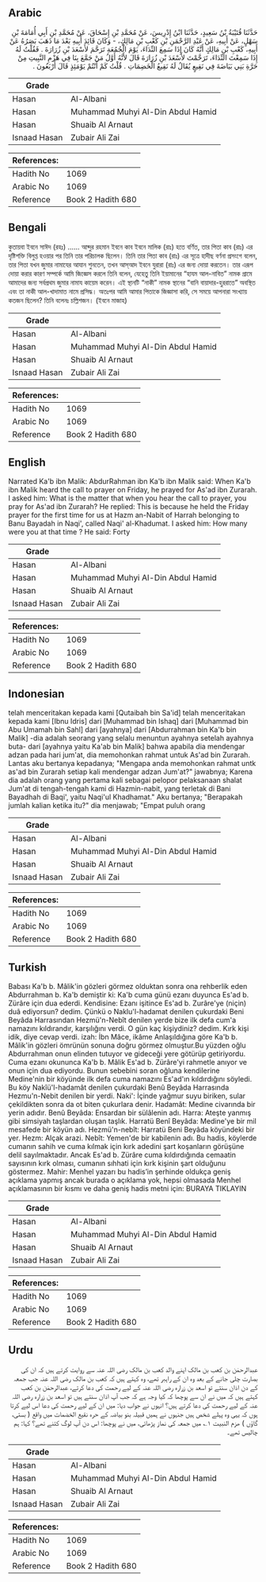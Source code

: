 ## Arabic


<div dir="rtl" lang="ar" style={{fontSize:'larger',backgroundColor:'#f8f9fa',padding:20}}>
حَدَّثَنَا قُتَيْبَةُ بْنُ سَعِيدٍ، حَدَّثَنَا ابْنُ إِدْرِيسَ، عَنْ مُحَمَّدِ بْنِ إِسْحَاقَ، عَنْ مُحَمَّدِ بْنِ أَبِي أُمَامَةَ بْنِ سَهْلٍ، عَنْ أَبِيهِ، عَنْ عَبْدِ الرَّحْمَنِ بْنِ كَعْبِ بْنِ مَالِكٍ، - وَكَانَ قَائِدَ أَبِيهِ بَعْدَ مَا ذَهَبَ بَصَرُهُ عَنْ أَبِيهِ، كَعْبِ بْنِ مَالِكٍ أَنَّهُ كَانَ إِذَا سَمِعَ النِّدَاءَ، يَوْمَ الْجُمُعَةِ تَرَحَّمَ لأَسْعَدَ بْنِ زُرَارَةَ ‏.‏ فَقُلْتُ لَهُ إِذَا سَمِعْتَ النِّدَاءَ، تَرَحَّمْتَ لأَسْعَدَ بْنِ زُرَارَةَ قَالَ لأَنَّهُ أَوَّلُ مَنْ جَمَّعَ بِنَا فِي هَزْمِ النَّبِيتِ مِنْ حَرَّةِ بَنِي بَيَاضَةَ فِي نَقِيعٍ يُقَالُ لَهُ نَقِيعُ الْخَضِمَاتِ ‏.‏ قُلْتُ كَمْ أَنْتُمْ يَوْمَئِذٍ قَالَ أَرْبَعُونَ ‏.‏
</div>
<div style={{backgroundColor:'#f8f9fa',padding:20, marginBottom: 10}}><table> <thead> <tr> <th>Grade</th> <th></th> </tr> </thead> <tbody> <tr><td>Hasan</td><td>Al-Albani</td></tr><tr><td>Hasan</td><td>Muhammad Muhyi Al-Din Abdul Hamid</td></tr><tr><td>Hasan</td><td>Shuaib Al Arnaut</td></tr><tr><td>Isnaad Hasan</td><td>Zubair Ali Zai</td></tr></tbody></table><table> <thead> <tr> <th>References:</th> <th></th> </tr> </thead> <tbody><tr><td>Hadith No</td><td>1069</td></tr><tr><td>Arabic No</td><td>1069</td></tr><tr><td>Reference</td><td>Book 2 Hadith 680</td></tr></tbody></table></div>

## Bengali


<div dir="ltr" lang="bn" style={{fontSize:'larger',backgroundColor:'#f8f9fa',padding:20}}>
কুতায়বা ইবনে সাঈদ (রহঃ) ...... আব্দুর রহমান ইবনে কাব ইবনে মালিক (রাঃ) হতে বর্ণিত, তার পিতা কাব (রাঃ) এর দৃষ্টিশক্তি বিলুপ্ত হওয়ার পর তিনি তার পরিচালক ছিলেন। তিনি তার পিতা কাব (রাঃ) এর সূত্রে হাদীছ বর্ণনা প্রসংগে বলেন, তার পিতা যখন জুমার নামাযের আযান শুনতেন, তখন আস্‌আদ ইবনে যুরারা (রাঃ) এর জন্য দোয়া করতেন। তার এরূপ দোয়া করার কারণ সম্পর্কে আমি জিজ্ঞেস করলে তিনি বলেন, যেহেতু তিনি ইয়ামানের “হাযম আল-নাবিত” নামক গ্রামে আমাদের জন্য সর্বপ্রথম জুমার নামায কায়েম করেন। এই স্থানটি “নাকী” নামক স্থানের “বানি বায়াদার-হুররাতে” অবস্থিত এবং তা নাকী আল-খাদামাত নামে প্রসিদ্ধ। অতঃপর আমি আমার পিতাকে জিজ্ঞাসা করি, সে সময়ে আপনারা সংখ্যায় কতজন ছিলেন? তিনি বলেনঃ চল্লিশজন। (ইবনে মাজাহ)
</div>
<div style={{backgroundColor:'#f8f9fa',padding:20, marginBottom: 10}}><table> <thead> <tr> <th>Grade</th> <th></th> </tr> </thead> <tbody> <tr><td>Hasan</td><td>Al-Albani</td></tr><tr><td>Hasan</td><td>Muhammad Muhyi Al-Din Abdul Hamid</td></tr><tr><td>Hasan</td><td>Shuaib Al Arnaut</td></tr><tr><td>Isnaad Hasan</td><td>Zubair Ali Zai</td></tr></tbody></table><table> <thead> <tr> <th>References:</th> <th></th> </tr> </thead> <tbody><tr><td>Hadith No</td><td>1069</td></tr><tr><td>Arabic No</td><td>1069</td></tr><tr><td>Reference</td><td>Book 2 Hadith 680</td></tr></tbody></table></div>

## English


<div dir="ltr" lang="en" style={{fontSize:'larger',backgroundColor:'#f8f9fa',padding:20}}>
Narrated Ka'b ibn Malik: AbdurRahman ibn Ka'b ibn Malik said: When Ka'b ibn Malik heard the call to prayer on Friday, he prayed for As'ad ibn Zurarah. I asked him: What is the matter that when you hear the call to prayer, you pray for As'ad ibn Zurarah? He replied: This is because he held the Friday prayer for the first time for us at Hazm an-Nabit of Harrah belonging to Banu Bayadah in Naqi', called Naqi' al-Khadumat. I asked him: How many were you at that time ? He said: Forty
</div>
<div style={{backgroundColor:'#f8f9fa',padding:20, marginBottom: 10}}><table> <thead> <tr> <th>Grade</th> <th></th> </tr> </thead> <tbody> <tr><td>Hasan</td><td>Al-Albani</td></tr><tr><td>Hasan</td><td>Muhammad Muhyi Al-Din Abdul Hamid</td></tr><tr><td>Hasan</td><td>Shuaib Al Arnaut</td></tr><tr><td>Isnaad Hasan</td><td>Zubair Ali Zai</td></tr></tbody></table><table> <thead> <tr> <th>References:</th> <th></th> </tr> </thead> <tbody><tr><td>Hadith No</td><td>1069</td></tr><tr><td>Arabic No</td><td>1069</td></tr><tr><td>Reference</td><td>Book 2 Hadith 680</td></tr></tbody></table></div>

## Indonesian


<div dir="ltr" lang="id" style={{fontSize:'larger',backgroundColor:'#f8f9fa',padding:20}}>
telah menceritakan kepada kami [Qutaibah bin Sa'id] telah menceritakan kepada kami [Ibnu Idris] dari [Muhammad bin Ishaq] dari [Muhammad bin Abu Umamah bin Sahl] dari [ayahnya] dari [Abdurrahman bin Ka'b bin Malik] -dia adalah seorang yang selalu menuntun ayahnya setelah ayahnya buta- dari [ayahnya yaitu Ka'ab bin Malik] bahwa apabila dia mendengar adzan pada hari jum'at, dia memohonkan rahmat untuk As'ad bin Zurarah. Lantas aku bertanya kepadanya; "Mengapa anda memohonkan rahmat untk as'ad bin Zurarah setiap kali mendengar adzan Jum'at?" jawabnya; Karena dia adalah orang yang pertama kali sebagai pelopor pelaksanaan shalat Jum'at di tengah-tengah kami di Hazmin-nabit, yang terletak di Bani Bayadhah di Baqi', yaitu Naqi'ul Khadhamat." Aku bertanya; "Berapakah jumlah kalian ketika itu?" dia menjawab; "Empat puluh orang
</div>
<div style={{backgroundColor:'#f8f9fa',padding:20, marginBottom: 10}}><table> <thead> <tr> <th>Grade</th> <th></th> </tr> </thead> <tbody> <tr><td>Hasan</td><td>Al-Albani</td></tr><tr><td>Hasan</td><td>Muhammad Muhyi Al-Din Abdul Hamid</td></tr><tr><td>Hasan</td><td>Shuaib Al Arnaut</td></tr><tr><td>Isnaad Hasan</td><td>Zubair Ali Zai</td></tr></tbody></table><table> <thead> <tr> <th>References:</th> <th></th> </tr> </thead> <tbody><tr><td>Hadith No</td><td>1069</td></tr><tr><td>Arabic No</td><td>1069</td></tr><tr><td>Reference</td><td>Book 2 Hadith 680</td></tr></tbody></table></div>

## Turkish


<div dir="ltr" lang="tr" style={{fontSize:'larger',backgroundColor:'#f8f9fa',padding:20}}>
Babası Ka'b b. Mâlik'in gözleri görmez olduktan sonra ona rehberlik eden Abdurrahman b. Ka'b demiştir ki: Ka'b cuma günü ezanı duyunca Es'ad b. Zürâre için dua ederdi. Kendisine: Ezanı işitince Es'ad b. Zurâre'ye (niçin) duâ ediyorsun? dedim. Çünkü o Naklu'l-hadamat denilen çukurdaki Beni Beyâda Harrasından Hezmü'n-Nebît denilen yerde bize ilk defa cum'a namazını kıldırandır, karşılığını verdi. O gün kaç kişiydiniz? dedim. Kırk kişi idik, diye cevap verdi. izah: İbn Mâce, ikâme Anlaşıldığına göre Ka'b b. Mâlik'in gözleri ömrünün sonuna doğru görmez olmuştur.Bu yüzden oğlu Abdurrahman onun elinden tutuyor ve gideceği yere götürüp getiriyordu. Cuma ezanı okununca Ka'b b. Mâlik Es'ad b. Zürâre'yi rahmetle anıyor ve onun için dua ediyor­du. Bunun sebebini soran oğluna kendilerine Medine'nin bir köyünde ilk defa cuma namazını Es'ad'ın kıldırdığını söyledi. Bu köy Nakîü'l-hadamât deni­len çukurdaki Benû Beyâda Harrasında Hezmu'n-Nebit denilen bir yerdi. Naki': İçinde yağmur suyu biriken, sular çekildikten sonra da ot biten çukurlara denir. Hadamât: Medine civarında bir yerin adıdır. Benû Beyâda: Ensardan bir sülâlenin adı. Harra: Ateşte yanmış gibi simsiyah taşlardan oluşan taşlık. Harratü Benî Beyâda: Medine'ye bir mil mesafede bir köyün adı. Hezmü'n-nebît: Harratü Beni Beyâda köyündeki bir yer. Hezm: Alçak arazi. Nebît: Yemen'de bir kabilenin adı. Bu hadis, köylerde cumanın sahih ve cuma kılmak için kırk adedini şart koşanların görüşüne delil sayılmaktadır. Ancak Es'ad b. Zürâre cuma kıl­dırdığında cemaatin sayısının kırk olması, cumanın sıhhati için kırk kişinin şart olduğunu göstermez. Mahir: Menhel yazarı bu hadis’in şerhinde oldukça geniş açıklama yapmış ancak burada o açıklama yok, hepsi olmasada Menhel açıklamasının bir kısmı ve daha geniş hadis metni için: BURAYA TIKLAYIN
</div>
<div style={{backgroundColor:'#f8f9fa',padding:20, marginBottom: 10}}><table> <thead> <tr> <th>Grade</th> <th></th> </tr> </thead> <tbody> <tr><td>Hasan</td><td>Al-Albani</td></tr><tr><td>Hasan</td><td>Muhammad Muhyi Al-Din Abdul Hamid</td></tr><tr><td>Hasan</td><td>Shuaib Al Arnaut</td></tr><tr><td>Isnaad Hasan</td><td>Zubair Ali Zai</td></tr></tbody></table><table> <thead> <tr> <th>References:</th> <th></th> </tr> </thead> <tbody><tr><td>Hadith No</td><td>1069</td></tr><tr><td>Arabic No</td><td>1069</td></tr><tr><td>Reference</td><td>Book 2 Hadith 680</td></tr></tbody></table></div>

## Urdu


<div dir="rtl" lang="ur" style={{fontSize:'larger',backgroundColor:'#f8f9fa',padding:20}}>
عبدالرحمٰن بن کعب بن مالک اپنے والد کعب بن مالک رضی اللہ عنہ سے روایت کرتے ہیں کہ ان کی بصارت چلی جانے کے بعد وہ ان کے راہبر تھے، وہ کہتے ہیں کہ کعب بن مالک رضی اللہ عنہ جب جمعہ کے دن اذان سنتے تو اسعد بن زرارہ رضی اللہ عنہ کے لیے رحمت کی دعا کرتے، عبدالرحمٰن بن کعب کہتے ہیں کہ میں نے ان سے پوچھا کہ کیا وجہ ہے کہ جب آپ اذان سنتے ہیں تو اسعد بن زرارہ رضی اللہ عنہ کے لیے رحمت کی دعا کرتے ہیں؟ انہوں نے جواب دیا: میں ان کے لیے رحمت کی دعا اس لیے کرتا ہوں کہ یہی وہ پہلے شخص ہیں جنہوں نے ہمیں قبیلہ بنو بیاضہ کے حرہ نقیع الخضمات میں واقع ( بستی، گاؤں ) ھزم النبیت ۱؎ میں جمعہ کی نماز پڑھائی، میں نے پوچھا: اس دن آپ لوگ کتنے تھے؟ کہا: ہم چالیس تھے۔
</div>
<div style={{backgroundColor:'#f8f9fa',padding:20, marginBottom: 10}}><table> <thead> <tr> <th>Grade</th> <th></th> </tr> </thead> <tbody> <tr><td>Hasan</td><td>Al-Albani</td></tr><tr><td>Hasan</td><td>Muhammad Muhyi Al-Din Abdul Hamid</td></tr><tr><td>Hasan</td><td>Shuaib Al Arnaut</td></tr><tr><td>Isnaad Hasan</td><td>Zubair Ali Zai</td></tr></tbody></table><table> <thead> <tr> <th>References:</th> <th></th> </tr> </thead> <tbody><tr><td>Hadith No</td><td>1069</td></tr><tr><td>Arabic No</td><td>1069</td></tr><tr><td>Reference</td><td>Book 2 Hadith 680</td></tr></tbody></table></div>